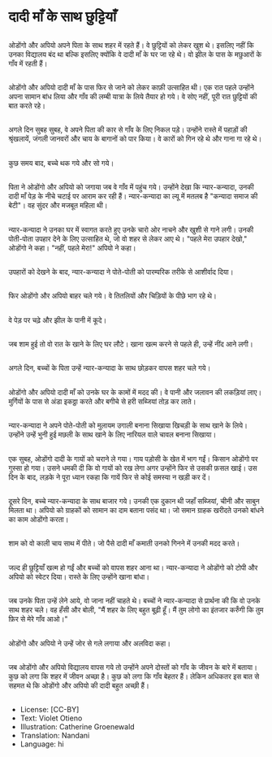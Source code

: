# दादी माँ के साथ छुट्टियाँ

##
ओडोंगो और अपियो अपने पिता के साथ शहर में रहते हैं। वे छुट्टियों को लेकर खुश थे। इसलिए नहीं कि उनका विद्यालय बंद था बल्कि इसलिए क्योंकि वे दादी माँ के घर जा रहे थे। वो झील के पास के मछुआरों के गाँव में रहती हैं।

##
ओडोंगो और अपियो दादी माँ के पास फिर से जाने को लेकर काफ़ी उत्साहित थी। एक रात पहले उन्होंने अपना सामान बांध लिया और गाँव की लम्बी यात्रा के लिये तैयार हो गये। वे सोए नहीं, पूरी रात छुट्टियों की बात करते रहे।

##
अगले दिन सुबह सुबह, वे अपने पिता की कार से गाँव के लिए निकल पड़े। उन्होंने रास्ते में पहाड़ों की श्रृंखलायें, जंगली जानवरों और चाय के बागानों को पार किया। वे कारों को गिन रहे थे और गाना गा रहे थे।

##
कुछ समय बाद, बच्चे थक गये और सो गये।

##
पिता ने ओडोंगो और अपियो को जगाया जब वे गाँव में पहुंच गये। उन्होंने देखा कि न्यार-कन्यादा, उनकी दादी माँ पेड़ के नीचे चटाई पर आराम कर रही हैं। न्यार-कन्यादा का ल्यू में मतलब है "कन्यादा समाज की बेटी"। वह सुंदर और मजबूत महिला थी।

##
न्यार-कन्यादा ने उनका घर में स्वागत करते हुए उनके चारो ओर नाचने और खुशी से गाने लगी। उनकी पोती-पोता उपहार देने के लिए उत्साहित थे, जो वो शहर से लेकर आए थे। "पहले मेरा उपहार देखो," ओडोंगो ने कहा। "नहीं, पहले मेरा!" अपियो ने कहा।

##
उपहारों को देखने के बाद, न्यार-कन्यादा ने पोते-पोती को पारम्परिक तरीके से आशीर्वाद दिया।

##
फिर ओडोंगो और अपियो बाहर चले गये। वे तितलियों और चिड़ियों के पीछे भाग रहे थे।

##
वे पेड़ पर चढ़े और झील के पानी में कूदे।

##
जब शाम हुई तो वो रात के खाने के लिए घर लौटे। खाना खत्म करने से पहले ही, उन्हें नींद आने लगी।

##
अगले दिन, बच्चों के पिता उन्हें न्यार-कन्यादा के साथ छोड़कर वापस शहर चले गये।

##
ओडोंगो और अपियो दादी माँ को उनके घर के कामों में मदद की। वे पानी और जलावन की लकड़ियां लाए। मुर्गियों के पास से अंडा इकठ्ठा करते और बगीचे से हरी सब्जियां तोड़ कर लाते।

##
न्यार-कन्यादा ने अपने पोते-पोती को मुलायम उगाली बनाना सिखाया खिचड़ी के साथ खाने के लिये। उन्होंने उन्हें भुनी हुई मछली के साथ खाने के लिए नारियल वाले चावल बनाना सिखाया।

##
एक सुबह, ओडोंगो दादी के गायों को चराने ले गया। गाय पड़ोसी के खेत में भाग गईं। किसान ओडोंगो पर गुस्सा हो गया। उसने धमकी दी कि वो गायों को रख लेगा अगर उन्होंने फिर से उसकी फ़सल खाई। उस दिन के बाद, लड़के ने पूरा ध्यान रकहा कि गायें फिर से कोई समस्या न खड़ी कर दें।

##
दूसरे दिन, बच्चे न्यार-कन्यादा के साथ बाजार गये। उनकी एक दुकान थी जहाँ सब्जियां, चीनी और साबुन मिलता था। अपियो को ग्राहकों को सामान का दाम बताना पसंद था। जो समान ग्राहक खरीदते उनको बांधने का काम ओडोंगो करता।

##
शाम को वो काली चाय साथ में पीते। जो पैसे दादी माँ कमाती उनको गिनने में उनकी मदद करते।

##
जल्द ही छुट्टियाँ खत्म हो गईं और बच्चों को वापस शहर आना था। न्यार-कन्यादा ने ओडोंगो को टोपी और अपियो को स्वेटर दिया। रास्ते के लिए उन्होंने खाना बांधा।

##
जब उनके पिता उन्हें लेने आये, वो जाना नहीं चाहते थे। बच्चों ने न्यार-कन्यादा से प्रार्थना की कि वो उनके साथ शहर चले। वह हँसी और बोली, "मैं शहर के लिए बहुत बूढ़ी हूँ। मैं तुम लोगो का इंतजार करुँगी कि तुम फ़िर से मेरे गाँव आओ।"

##
ओडोंगो और अपियो ने उन्हें जोर से गले लगाया और अलविदा कहा।

##
जब ओडोंगो और अपियो विद्यालय वापस गये तो उन्होंने अपने दोस्तों को गाँव के जीवन के बारे में बताया। कुछ को लगा कि शहर में जीवन अच्छा है। कुछ को लगा कि गाँव बेहतर हैं। लेकिन अधिकतर इस बात से सहमत थे कि ओडोंगो और अपियो की दादी बहुत अच्छी हैं।

##
* License: [CC-BY]
* Text: Violet Otieno
* Illustration: Catherine Groenewald
* Translation: Nandani
* Language: hi
